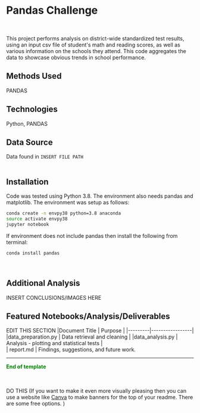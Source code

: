 # Pandas Challenge
<br>

This project performs analysis on district-wide standardized test results, using an input csv file of student's math and reading scores, as well as various information on the schools they attend. This code aggregates the data to showcase obvious trends in school performance.
<br>  

## Methods Used  
PANDAS
<br>

## Technologies
Python, PANDAS
<br>

## Data Source

Data found in `INSERT FILE PATH`  
<br>

## Installation
Code was tested using Python 3.8.  The environment also needs pandas and matplotlib. The environment was setup as follows:

```bash
conda create -n envpy38 python=3.8 anaconda
source activate envpy38
jupyter notebook
```
If environment does not include pandas then install the following from terminal:
```bash
conda install pandas
```  
<br>

## Additional Analysis 
INSERT CONCLUSIONS/IMAGES HERE
<br>

## Featured Notebooks/Analysis/Deliverables
EDIT THIS SECTION
|Document Title    |  Purpose   | 
|---------|-----------------|
|data_preparation.py  | Data retrieval and cleaning    |
|data_analysis.py |  Analysis - plotting and statistical tests    |  
| report.md |  Findings, suggestions, and future work.

***  
<font color=green>**End of template**</font>  
<br>
<br>

DO THIS (If you want to make it even more visually pleasing then you can use a website like [Canva](https://www.canva.com/web-banners/templates/) to make banners for the top of your readme.  There are some free options.  )
